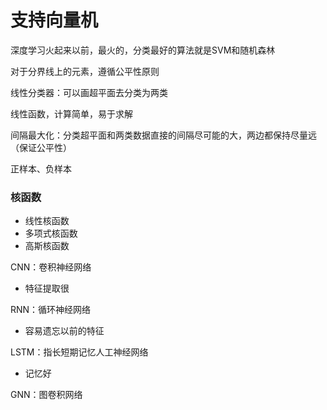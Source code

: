 # 支持向量机



深度学习火起来以前，最火的，分类最好的算法就是SVM和随机森林



对于分界线上的元素，遵循公平性原则



线性分类器：可以画超平面去分类为两类

线性函数，计算简单，易于求解

间隔最大化：分类超平面和两类数据直接的间隔尽可能的大，两边都保持尽量远（保证公平性）



正样本、负样本



### 核函数

- 线性核函数
- 多项式核函数
- 高斯核函数





CNN：卷积神经网络

- 特征提取很

RNN：循环神经网络

- 容易遗忘以前的特征

LSTM：指长短期记忆人工神经网络

- 记忆好

GNN：图卷积网络
